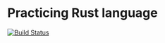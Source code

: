 # Practicing Rust language

[![Build Status](https://travis-ci.org/katjajohanna/rust.svg?branch=master)](https://travis-ci.org/katjajohanna/rust) 